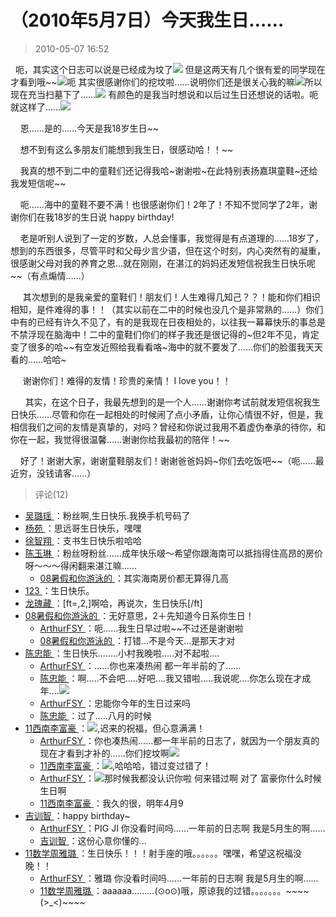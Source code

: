 # （2010年5月7日）今天我生日……
> 2010-05-07 16:52


  呃，其实这个日志可以说是已经成为坟了[![](https://pan.4a1801.life/d/Onedrive-4A1801/%E4%B8%AA%E4%BA%BA%E5%BB%BA%E7%AB%99/public/Qzone/Blogs/images/BE952A84)](https://pan.4a1801.life/d/Onedrive-4A1801/%E4%B8%AA%E4%BA%BA%E5%BB%BA%E7%AB%99/public/Qzone/Blogs/images/BE952A84) 但是这两天有几个很有爱的同学现在才看到哦\~\~[![](https://pan.4a1801.life/d/Onedrive-4A1801/%E4%B8%AA%E4%BA%BA%E5%BB%BA%E7%AB%99/public/Qzone/Blogs/images/F2628FEC)](https://pan.4a1801.life/d/Onedrive-4A1801/%E4%B8%AA%E4%BA%BA%E5%BB%BA%E7%AB%99/public/Qzone/Blogs/images/F2628FEC)呃 其实很感谢你们的挖坟啦……说明你们还是很关心我的嘛[![](https://pan.4a1801.life/d/Onedrive-4A1801/%E4%B8%AA%E4%BA%BA%E5%BB%BA%E7%AB%99/public/Qzone/Blogs/images/B89E4CBD)](https://pan.4a1801.life/d/Onedrive-4A1801/%E4%B8%AA%E4%BA%BA%E5%BB%BA%E7%AB%99/public/Qzone/Blogs/images/B89E4CBD)所以现在充当扫墓下了……[![](https://pan.4a1801.life/d/Onedrive-4A1801/%E4%B8%AA%E4%BA%BA%E5%BB%BA%E7%AB%99/public/Qzone/Blogs/images/FC2DD130)](https://pan.4a1801.life/d/Onedrive-4A1801/%E4%B8%AA%E4%BA%BA%E5%BB%BA%E7%AB%99/public/Qzone/Blogs/images/FC2DD130) 有颜色的是我当时想说和以后过生日还想说的话啦。呃就这样了……[![](https://pan.4a1801.life/d/Onedrive-4A1801/%E4%B8%AA%E4%BA%BA%E5%BB%BA%E7%AB%99/public/Qzone/Blogs/images/A1970E31)](https://pan.4a1801.life/d/Onedrive-4A1801/%E4%B8%AA%E4%BA%BA%E5%BB%BA%E7%AB%99/public/Qzone/Blogs/images/A1970E31)

  

  

    恩……是的……今天是我18岁生日\~\~

    想不到有这么多朋友们能想到我生日，很感动哈！！\~\~

    我真的想不到二中的童鞋们还记得我哈~谢谢啦~在此特别表扬嘉琪童鞋~还给我发短信呢\~\~

    呃……海中的童鞋不要不满！也很感谢你们！2年了！不知不觉同学了2年，谢谢你们在我18岁的生日说 happy birthday!

    老是听别人说到了一定的岁数，人总会懂事，我觉得是有点道理的……18岁了，想到的东西很多，尽管平时和父母少言少语，但在这个时刻，内心突然有的凝重，很感谢父母对我的养育之恩…就在刚刚，在湛江的妈妈还发短信祝我生日快乐呢\~\~（有点煽情……）

     其次想到的是我亲爱的童鞋们！朋友们！人生难得几知己？？！能和你们相识相知，是件难得的事！！（其实以前在二中的时候也没几个是非常熟的……）你们中有的已经有许久不见了，有的是我现在日夜相处的，以往我一幕幕快乐的事总是不禁浮现在脑海中！二中的童鞋们你们的样子我还是很记得的~但2年不见，肯定变了很多的哈\~\~有空发近照给我看看咯~海中的就不要发了……你们的脸蛋我天天看的……哈哈~

     谢谢你们！难得的友情！珍贵的亲情！ I love you！！

      其实，在这个日子，我最先想到的是一个人……谢谢你考试前就发短信祝我生日快乐……尽管和你在一起相处的时候闹了点小矛盾，让你心情很不好，但是，我相信我们之间的友情是真挚的，对吗？曾经和你说过我用不着虚伪奉承的待你，和你在一起，我觉得很温馨……谢谢你给我最初的陪伴！\~\~

    好了！谢谢大家，谢谢童鞋朋友们！谢谢爸爸妈妈~你们去吃饭吧\~\~（呃……最近穷，没钱请客……）
> 评论(12)


* [吴璐瑶 ](https://user.qzone.qq.com/289992322)：粉丝啊,生日快乐.我换手机号码了 
* [杨苑 ](https://user.qzone.qq.com/183945234)：思远哥生日快乐，嘿嘿 
* [徐智翔 ](https://user.qzone.qq.com/253156760)：支书生日快乐啦哈哈 
* [陈玉琳 ](https://user.qzone.qq.com/414040776)：粉丝呀粉丝……成年快乐啵～希望你跟海南可以抵挡得住高昂的房价呀～～～得闲翻来湛江嘛…… 
	* [08暑假和你游泳的 ](https://user.qzone.qq.com/546866063)：其实海南房价都无算得几高 
* [123 ](https://user.qzone.qq.com/673979023)：生日快乐。 
* [龙瑰藏 ](https://user.qzone.qq.com/407610752)：[ft=,2,]啊哈，再说次，生日快乐[/ft] 
* [08暑假和你游泳的 ](https://user.qzone.qq.com/546866063)：无好意思，2＋先知道今日系你生日！ 
	* [ArthurFSY ](https://user.qzone.qq.com/254904240)：呃……我生日早过啦\~\~不过还是谢谢啦 
	* [08暑假和你游泳的 ](https://user.qzone.qq.com/546866063)：打错…不是今天…是那天才对 
* [陈忠能 ](https://user.qzone.qq.com/741214356)：生日快乐........小村我晚啦.....对不起啦.... 
	* [ArthurFSY ](https://user.qzone.qq.com/254904240)：……你也来凑热闹 都一年半前的了…… 
	* [陈忠能 ](https://user.qzone.qq.com/741214356)：啊.....不会吧.....好吧....我又错啦.....我说呢....你怎么现在才成年....![](https://pan.4a1801.life/d/Onedrive-4A1801/%E4%B8%AA%E4%BA%BA%E5%BB%BA%E7%AB%99/public/Qzone/Common/images/e127.gif)  
	* [ArthurFSY ](https://user.qzone.qq.com/254904240)：忠能你今年的生日过来吗 
	* [陈忠能 ](https://user.qzone.qq.com/741214356)：过了.....八月的时候 
* [11西南李富豪 ](https://user.qzone.qq.com/243940411)：![](https://pan.4a1801.life/d/Onedrive-4A1801/%E4%B8%AA%E4%BA%BA%E5%BB%BA%E7%AB%99/public/Qzone/Common/images/e168.gif),迟来的祝福，但心意满满！  
	* [ArthurFSY ](https://user.qzone.qq.com/254904240)：你也凑热闹……都一年半前的日志了，就因为一个朋友真的现在才看到才补的……你们挖坟啊![](https://pan.4a1801.life/d/Onedrive-4A1801/%E4%B8%AA%E4%BA%BA%E5%BB%BA%E7%AB%99/public/Qzone/Common/images/e103.gif) 
	* [11西南李富豪 ](https://user.qzone.qq.com/243940411)：![](https://pan.4a1801.life/d/Onedrive-4A1801/%E4%B8%AA%E4%BA%BA%E5%BB%BA%E7%AB%99/public/Qzone/Common/images/e110.gif),哈哈哈，错过变过错了！  
	* [ArthurFSY ](https://user.qzone.qq.com/254904240)：![](https://pan.4a1801.life/d/Onedrive-4A1801/%E4%B8%AA%E4%BA%BA%E5%BB%BA%E7%AB%99/public/Qzone/Common/images/e127.gif)那时候我都没认识你啦 何来错过啊 对了 富豪你什么时候生日啊 
	* [11西南李富豪 ](https://user.qzone.qq.com/243940411)：我久的很，明年4月9 
* [吉训智 ](https://user.qzone.qq.com/1036715270)：happy birthday~ 
	* [ArthurFSY ](https://user.qzone.qq.com/254904240)：PIG JI 你没看时间吗……一年前的日志啊 我是5月生的啊…… 
	* [吉训智 ](https://user.qzone.qq.com/1036715270)：这份心意你懂的… 
* [11数学周雅璐 ](https://user.qzone.qq.com/852489490)：生日快乐！！！射手座的哦。。。。。。嘿嘿，希望这祝福没晚！！ 
	* [ArthurFSY ](https://user.qzone.qq.com/254904240)：雅璐 你没看时间吗……一年前的日志啊 我是5月生的啊…… 
	* [11数学周雅璐 ](https://user.qzone.qq.com/852489490)：aaaaaa.........(⊙o⊙)哦，原谅我的过错。。。。。。。\~\~\~\~(&gt;_&lt;)\~\~\~\~  